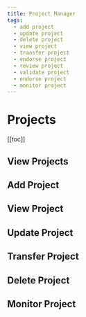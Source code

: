 ```yaml
---
title: Project Manager
tags: 
  - add project
  - update project
  - delete project
  - view project
  - transfer project
  - endorse project
  - review project
  - validate project
  - endorse project
  - monitor project
---
```


# Projects

[[toc]]

## View Projects

## Add Project

## View Project

## Update Project

## Transfer Project

## Delete Project

## Monitor Project